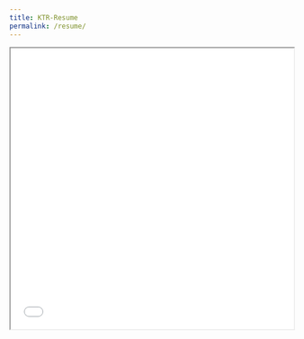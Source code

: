 ```yaml
---
title: KTR-Resume
permalink: /resume/
---
```

<iframe src="/assets/pdf/Resume.pdf" width="100%" height="500px"></iframe>